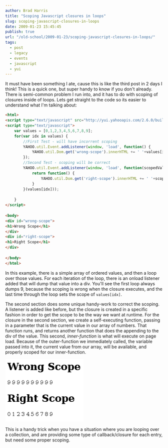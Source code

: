 ```yaml
---
author: Brad Harris
title: "Scoping Javascript closures in loops"
slug: scoping-javascript-closures-in-loops
date: 2009-01-23 15:45:45
publish: true
url: "/old-school/2009-01-23/scoping-javascript-closures-in-loops/"
tags:
  - post
  - legacy
  - events
  - javascript
  - yui
---
```


It must have been something I ate, cause this is like the third post in 2 days I think!  This is a quick one, but super handy to know if you don't already.  There is  semi-common problem I run into, and it has to do with scoping of closures inside of loops.  Lets get straight to the code so its easier to understand what I'm talking about:

```html
<html>
<script type="text/javascript" src="http://yui.yahooapis.com/2.6.0/build/utilities/utilities.js" ></script>
<script type="text/javascript">
	var values = [0,1,2,3,4,5,6,7,8,9];
	for(var idx in values) {
		//First Test - will have incorrent scoping
		YAHOO.util.Event.addListener(window, 'load', function() {
			YAHOO.util.Dom.get('wrong-scope').innerHTML += ' '+values[idx]+' ';
		});
		//Second Test - scoping will be correct
		YAHOO.util.Event.addListener(window, 'load', function(scopedValue) {
			return function() {
				YAHOO.util.Dom.get('right-scope').innerHTML += ' '+scopedValue+' ';
			}
		}(values[idx]));

	}
</script>

<body>
<div id="wrong-scope">
<h1>Wrong Scope</h1>
</div>
<div id="right-scope">
<h1>Right Scope</h1>
</div>

</body>
</html>
```

In this example, there is a simple array of ordered values, and then a loop over those values.  For each iteration of the loop, there is an onload listener added that will dump that value into a div.  You'll see the first loop always dumps 9, because the scoping is wrong when the closure executes, and the last time through the loop sets the scope of ```values[idx]```.

The second section does some unique handy-work to correct the scoping.  A listener is added like before, but the closure is created in a specific fashion in order to get the scope to be the way we want at runtime.  For the closure in the second section, we create a self-executing function, passing in a parameter that is the current value in our array of numbers.  That function runs, and returns another function that does the appending to the div of the value.  This second, _inner-function_ is what will execute on page load.  Because of the outer-function we immediately called, the variable passed into it, the current value from our array, will be available, and properly scoped for our inner-function.

![scoping][]

This is a handy trick when you have a situation where you are looping over a collection, and are providing some type of callback/closure for each entry, but need some proper scoping.

[scoping]: /images/scoping.gif
